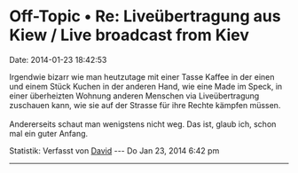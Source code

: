 Off-Topic • Re: Liveübertragung aus Kiew / Live broadcast from Kiev
===================================================================

Date: 2014-01-23 18:42:53

Irgendwie bizarr wie man heutzutage mit einer Tasse Kaffee in der einen
und einem Stück Kuchen in der anderen Hand, wie eine Made im Speck, in
einer überheizten Wohnung anderen Menschen via Liveübertragung zuschauen
kann, wie sie auf der Strasse für ihre Rechte kämpfen müssen.\
\
Andererseits schaut man wenigstens nicht weg. Das ist, glaub ich, schon
mal ein guter Anfang.

Statistik: Verfasst von
[David](http://forum.yacy-websuche.de/memberlist.php?mode=viewprofile&u=8887)
--- Do Jan 23, 2014 6:42 pm

------------------------------------------------------------------------
